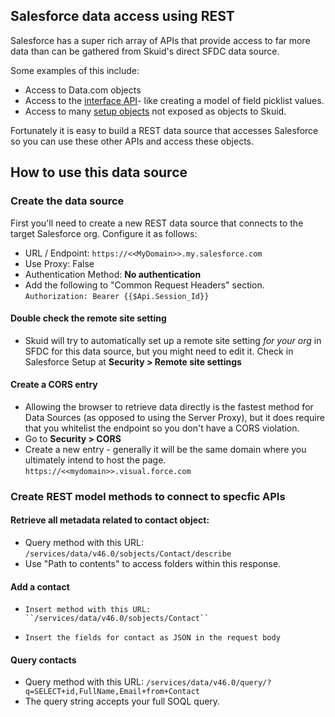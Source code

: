 ## Salesforce data access using REST
Salesforce has a super rich array of APIs that provide access to far more data than can be gathered from Skuid's direct SFDC data source.  

Some examples of this include: 

* Access to Data.com objects
* Access to the [interface API](https://developer.salesforce.com/docs/atlas.en-us.uiapi.meta/uiapi/ui_api_get_started.htm)-  like creating a model of field picklist values. 
* Access to many [setup objects](https://developer.salesforce.com/docs/atlas.en-us.220.0.object_reference.meta/object_reference/sforce_api_objects_concepts.htm) not exposed as objects to Skuid.  

Fortunately it is easy to build a REST data source that accesses Salesforce so you can use these other APIs and access these objects. 

## How to use this data source

### Create the data source

First you'll need to create a new REST data source that connects to the target Salesforce org.  Configure it as follows:
* URL / Endpoint: ``https://<<MyDomain>>.my.salesforce.com``
* Use Proxy:  False
* Authentication Method:  **No authentication**
* Add the following to "Common Request Headers" section. 
``Authorization: Bearer {{$Api.Session_Id}}``


#### Double check the remote site setting

* Skuid will try to automatically set up a remote site setting _for your org_ in SFDC for this data source,  but you might need to edit it.  Check in Salesforce Setup at **Security > Remote site settings**  

#### Create a CORS entry

* Allowing the browser to retrieve data directly is the fastest method for Data Sources (as opposed to using the Server Proxy),  but it does require that you whitelist the endpoint so you don't have a CORS violation.  
* Go to **Security > CORS** 
* Create a new entry - generally it will be the same domain where you ultimately intend to host the page.  ``https://<<mydomain>>.visual.force.com``


### Create REST model methods to connect to specfic APIs


#### Retrieve all metadata related to contact object:      

*   Query method with this URL:   ``/services/data/v46.0/sobjects/Contact/describe``
*   Use "Path to contents" to access folders within this response. 
    
#### Add a contact

*     Insert method with this URL:  ``/services/data/v46.0/sobjects/Contact``
*     Insert the fields for contact as JSON in the request body

####  Query contacts   
* Query method with this URL:  ``/services/data/v46.0/query/?q=SELECT+id,FullName,Email+from+Contact``
* The query string accepts your full SOQL query.     
